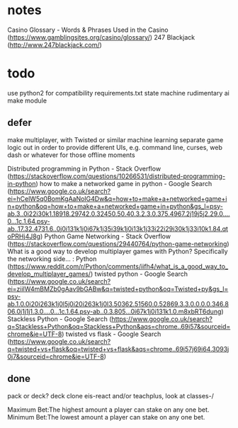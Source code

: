 
# notes

Casino Glossary - Words & Phrases Used in the Casino (https://www.gamblingsites.org/casino/glossary/)
247 Blackjack (http://www.247blackjack.com/)

# todo

use python2 for compatibility
requirements.txt
state machine
rudimentary ai
make module

## defer

make multiplayer, with Twisted or similar
machine learning
separate game logic out in order to provide different UIs, e.g. command line, curses, web
dash or whatever for those offline moments


Distributed programming in Python - Stack Overflow (https://stackoverflow.com/questions/10266531/distributed-programming-in-python)
how to make a networked game in python - Google Search (https://www.google.co.uk/search?ei=hCelW5q0BomKgAaNoIG4Dw&q=how+to+make+a+networked+game+in+python&oq=how+to+make+a+networked+game+in+python&gs_l=psy-ab.3..0i22i30k1.18918.29742.0.32450.50.40.3.2.3.0.375.4967.2j19j5j2.29.0....0...1c.1.64.psy-ab..17.32.4731.6..0j0i131k1j0i67k1j35i39k1j0i13k1j33i22i29i30k1j33i10k1.84.qtoPRHj4J8g)
Python Game Networking - Stack Overflow (https://stackoverflow.com/questions/29440764/python-game-networking)
What is a good way to develop multiplayer games with Python? Specifically the networking side... : Python (https://www.reddit.com/r/Python/comments/iifh4/what_is_a_good_way_to_develop_multiplayer_games/)
twisted python - Google Search (https://www.google.co.uk/search?ei=ziilW4mBMZb0gAav9bGABw&q=twisted+python&oq=Twisted+py&gs_l=psy-ab.1.0.0i20i263k1j0l5j0i20i263k1j0l3.50362.51560.0.52869.3.3.0.0.0.0.346.806.0j1j1j1.3.0....0...1c.1.64.psy-ab..0.3.805...0i67k1j0i131k1.0.m8xbRT6dung)
Stackless Python - Google Search (https://www.google.co.uk/search?q=Stackless+Python&oq=Stackless+Python&aqs=chrome..69i57&sourceid=chrome&ie=UTF-8)
twisted vs flask - Google Search (https://www.google.co.uk/search?q=twisted+vs+flask&oq=twisted+vs+flask&aqs=chrome..69i57j69i64.3093j0j7&sourceid=chrome&ie=UTF-8)

## done

pack or deck? deck
clone eis-react and/or teachplus, look at classes-/

Maximum Bet:The highest amount a player can stake on any one bet.
Minimum Bet:The lowest amount a player can stake on any one bet.
